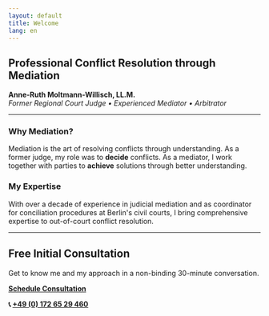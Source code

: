 ```yaml
---
layout: default
title: Welcome
lang: en
---
```


## Professional Conflict Resolution through Mediation

**Anne-Ruth Moltmann-Willisch, LL.M.**  
*Former Regional Court Judge • Experienced Mediator • Arbitrator*

---

### Why Mediation?

Mediation is the art of resolving conflicts through understanding. As a former judge, my role was to **decide** conflicts. As a mediator, I work together with parties to **achieve** solutions through better understanding.

### My Expertise

With over a decade of experience in judicial mediation and as coordinator for conciliation procedures at Berlin's civil courts, I bring comprehensive expertise to out-of-court conflict resolution.

---
## Free Initial Consultation

Get to know me and my approach in a non-binding 30-minute conversation.

**[Schedule Consultation](contact)**

**📞 [+49 (0) 172 65 29 460](tel:+4917265229460)**
